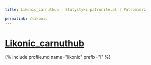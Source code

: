 ```yaml
---
title: Likonic_carnuthub | Statystyki patronite.pl | Patromierz

permalink: /likonic
---
```


# [Likonic_carnuthub](https://patronite.pl/likonic)

{% include profile.md name="likonic" prefix="l" %}

